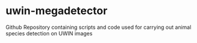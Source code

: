 # uwin-megadetector
Github Repository containing scripts and code used for carrying out animal species detection on UWIN images
